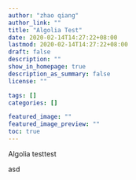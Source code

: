 ```yaml
---
author: "zhao qiang"
author_link: ""
title: "Algolia Test"
date: 2020-02-14T14:27:22+08:00
lastmod: 2020-02-14T14:27:22+08:00
draft: false
description: ""
show_in_homepage: true
description_as_summary: false
license: ""

tags: []
categories: []

featured_image: ""
featured_image_preview: ""
toc: true
---
```








Algolia testtest

asd